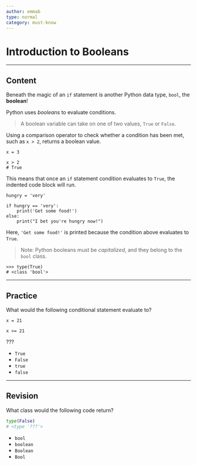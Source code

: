 ```yaml
---
author: emmab
type: normal
category: must-know
---
```


# Introduction to Booleans


---

## Content

Beneath the magic of an `if` statement is another Python data type, `bool`, the **boolean**!

Python uses *booleans* to evaluate conditions. 

> A boolean variable can take on one of two values, `True` or `False`. 

Using a comparison operator to check whether a condition has been met, such as `x > 2`, returns a boolean value.

```plain-text
x = 3

x > 2
# True
```

This means that once an `if` statement condition evaluates to `True`, the indented code block will run.

```plain-text
hungry = 'very'

if hungry == 'very':
    print('Get some food!')
else:
    print("I bet you're hungry now!")
```

Here, `'Get some food!'` is printed because the condition above evaluates to `True`.

> Note: Python booleans must be *capitalized*, and they belong to the `bool` class.

```plain-text
>>> type(True)
# <class 'bool'>
```


---

## Practice

What would the following conditional statement evaluate to?

```plain-text
x = 21

x >= 21
```

???

- `True`
- `False`
- `true` 
- `false`


---

## Revision

What class would the following code return?

```python
type(False)
# <type '???'>
```

- `bool`
- `boolean`
- `Boolean`
- `Bool`
